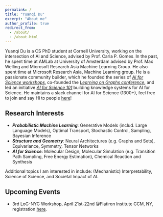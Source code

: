 ```yaml
---
permalink: /
title: "Yuanqi Du"
excerpt: "About me"
author_profile: true
redirect_from: 
  - /about/
  - /about.html
---
```


Yuanqi Du is a CS PhD student at Cornell University, working on the intersection of AI and Science, advised by Prof. Carla P. Gomes. In the past, he spent time at AMLab at University of Amsterdam advised by Prof. Max Welling and Microsoft Research Asia Machine Learning Group. He also spent time at Microsoft Research Asia, Machine Learning group. He is a passionate community builder, which he founded the series of [*AI for Science workshops*](https://ai4sciencecommunity.github.io/), co-founded the [*Learning on Graphs conference*](https://logconference.github.io/), and led an initiative [*AI for Science 101*](https://ai4science101.github.io/) building knowledge systems for AI for Science. He maintains a slack channel for AI for Science (1300+), feel free to join and say Hi to people [here](https://join.slack.com/t/aiforscience/shared_invite/zt-1bdof1jmf-YtIjkUVA5DquXguEiOXGPQ)!

## Research Interests
  * ***Probabilistic Machine Learning***: Generative Models (includ. Large Language Models), Optimal Transport, Stochastic Control, Sampling, Bayesian Inference 
  * ***Structure and Geometry***: Neural Architectures (e.g. Graphs and Sets), Equivariance, Symmetry, Tensor Networks
  * ***AI for Science***: Molecular Design, Molecular Simulation (e.g. Transition Path Sampling, Free Energy Estimation), Chemical Reaction and Synthesis

Additional topics I am interested in include: (Mechanistic) Interpretability, Science of Science, and Societal Impact of AI.

## Upcoming Events 
  * 3rd LoG-NYC Workshop, April 21st-22nd @Flatiron Institute CCM, NY, registration [here](https://www.simonsfoundation.org/event/3rd-log-nyc-workshop-on-learning-meets-geometry-graphs-and-networks/).

<!-- ## Representative Work

<ul id="representative-work">
  <li data-selected="true" data-date="2025" data-topics="sampling ">
    <strong>Doob's Lagrangian: A Sample-Efficient Variational Approach to Transition Path Sampling</strong><br>
    <em><b>Yuanqi Du*</b>, Michael Plainer*, Rob Brekelmans*, Chenru Duan, Frank Noe, Carla P. Gomes, Alán Aspuru-Guzik, Kirill Neklyudov.</em><br>
    NeurIPS 2024 (<b>Spotlight</b>) | <a href="https://openreview.net/forum?id=ShJWT0n7kX">paper</a> 
  </li>

  <li data-selected="true" data-date="2025" data-topics="sampling ">
    <strong>Structure-based Drug Design with Equivariant Diffusion Models</strong><br>
    <em>Arne Schneuing*, Charles Harris*, <b>Yuanqi Du*</b>, Arian Jamasb, Ilia Igashov, Weitao Du, Carla P. Gomes, Tom Blundell, Pietro Lió, Max Welling, Michael Bronstein, Bruno Correia.</em><br>
    Nature Computational Science 2024 | <a href="https://www.nature.com/articles/s43588-024-00737-x">paper</a> 
  </li>

</ul> -->
